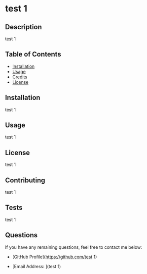 
# test 1

## Description
test 1
## Table of Contents

* [Installation](#installation) 
* [Usage](#usage) 
* [Credits](#credits) 
* [License](#license)

## Installation
test 1
## Usage
test 1
## License 
test 1
## Contributing
test 1
## Tests
test 1
## Questions
If you have any remaining questions, feel free to contact me below:

* [GitHub Profile](https://github.com/test 1)

* [Email Address: ](test 1)

